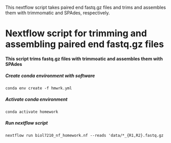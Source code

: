 This nextflow script takes paired end fastq.gz files and trims and assembles them with trimmomatic and SPAdes, respectively. 

# Nextflow script for trimming and assembling paired end fastq.gz files

#### This script trims fastq.gz files with trimmoatic and assembles them with SPAdes

##### Create conda environment with software
```
conda env create -f hmwrk.yml
```

##### Activate conda environment
```
conda activate homework
```

##### Run nextflow script
```
nextflow run biol7210_nf_homework.nf --reads 'data/*_{R1,R2}.fastq.gz
```
